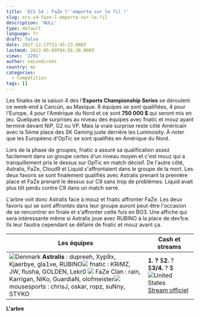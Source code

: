 ```yaml
---
title: 'ECS S4 : FaZe l''emporte sur le fil !'
slug: ecs-s4-faze-l-emporte-sur-le-fil
description: 'NULL'
type: default
language: fr
draft: false
date: 2017-12-17T13:45:23.000Z
lastmod: 2022-05-09T04:56:36.000Z
views: '2291'
author: neLendirekt
country: mx
categories:
  - Compétition
tags: []
---
```

Les finales de la saison 4 des l'**Esports Championship Series** se déroulent ce week-end à Cancún, au Maxique. 8 équipes se sont qualifiées, 4 pour l'Europe, 4 pour l'Amérique du Nord et ce sont **750 000 $** qui seront mis en jeu. Quelques de surprises au niveau des équipes avec fnatic et mouz ayant terminé devant NiP, G2 ou VP. Mais la vraie surprise reste côté Américain avec la 5ème place des SK Gaming juste derrière les Luminosity. À noter que les Européens d'OpTic se sont qualifiés en Amérique du Nord. 

Lors de la phase de groupes, fnatic a assuré sa qualification assez facilement dans un groupe certes d'un niveau moyen et c'est mouz qui a tranquillement pris le dessus sur OpTic en match décisif. De l'autre côté, Astralis, FaZe, Cloud9 et Liquid s'affrontaient dans le groupe de la mort. Les deux favoris se sont finalement qualifiés avec Astralis prenant la première place et FaZe prenant le dessus sur C9 sans trop de problèmes. Liquid avait plus tôt perdu contre C9 dans un match serré.

L'arbre voit donc Astralis face à mouz et fnatic affronter FaZe. Les deux favoris qui se sont affrontés dans leur groupe auront peut-être l'occasion de se rencontrer en finale et s'affronter cette fois en BO3\. Une affiche qui sera intéressante même si Astralis joue avec RUBINO à la place de dev1ce. Ils leur faudra cependant se défaire de fnatic et mouz avant ça.

| **Les équipes**                                                                                                                                                                                                                                                                                                                             | **Cash et streams**                                                                                                                                                                    |
| ------------------------------------------------------------------------------------------------------------------------------------------------------------------------------------------------------------------------------------------------------------------------------------------------------------------------------------------- | -------------------------------------------------------------------------------------------------------------------------------------------------------------------------------------- |
| ![Denmark](/images/countries/dk.svg)⁠ **Astralis** : dupreeh, Xyp9x, Kjaerbye, gla1ve⁠, RUBINO![](/images/countries/se.svg) fnatic : KRiMZ, JW, flusha, GOLDEN, Lekr0⁠ ![](/images/countries/eu.svg) FaZe Clan : rain, Karrigan, NiKo, GuardiaN, olofmeister⁠![](/images/countries/eu.svg) mousesports : chrisJ, oskar, ropz, suNny, STYKO⁠ | **1\. ?** $**2.** ? $**3/4.** ? $ ![United States](/images/countries/us.svg)⁠ [Stream officiel](https://www.youtube.com/eslcshttps://www.youtube.com/channel/UCajcK9vEBDLmcLSSYf4WXVA) |

**L'arbre**
